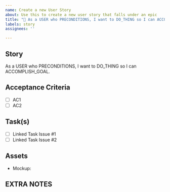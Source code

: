 ```yaml
---
name: Create a new User Story
about: Use this to create a new user story that falls under an epic
title: "📖 As a USER who PRECONDITIONS, I want to DO_THING so I can ACCOMPLISH_GOAL."
labels: story
assignees: ''

---
```


## Story

As a USER who PRECONDITIONS, I want to DO_THING so I can ACCOMPLISH_GOAL.


## Acceptance Criteria

- [ ] AC1
- [ ] AC2

## Task(s)
- [ ] Linked Task Issue #1
- [ ] Linked Task Issue #2

## Assets

- Mockup: 


## EXTRA NOTES
